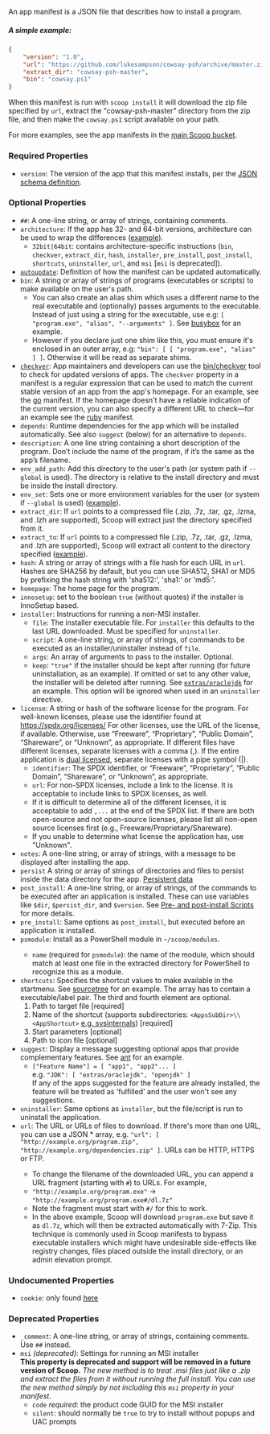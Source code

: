 An app manifest is a JSON file that describes how to install a program.

##### A simple example:
```json
{
    "version": "1.0",
    "url": "https://github.com/lukesampson/cowsay-psh/archive/master.zip",
    "extract_dir": "cowsay-psh-master",
    "bin": "cowsay.ps1"
}
```

When this manifest is run with `scoop install` it will download the zip file specified by `url`, extract the "cowsay-psh-master" directory from the zip file, and then make the `cowsay.ps1` script available on your path.

For more examples, see the app manifests in the [main Scoop bucket](https://github.com/ScoopInstaller/Main/tree/master/bucket).

### Required Properties

* `version`: The version of the app that this manifest installs, per the [JSON schema definition](https://github.com/lukesampson/scoop/blob/master/schema.json#L526).

### Optional Properties

* <a name="comment"/>`##`: A one-line string, or array of strings, containing comments.
* <a name="architecture"/>`architecture`: If the app has 32- and 64-bit versions, architecture can be used to wrap the differences ([example](https://github.com/ScoopInstaller/Main/blob/master/bucket/7zip.json)).
    * `32bit|64bit`: contains architecture-specific instructions (`bin`, `checkver`, `extract_dir`, `hash`, `installer`,  `pre_install`, `post_install`, `shortcuts`, `uninstaller`, `url`, and `msi` [`msi` is deprecated]).
* <a name="autoupdate"/>[`autoupdate`](App-Manifest-Autoupdate#add-autoupdate-to-a-manifest): Definition of how the manifest can be updated automatically.
* <a name="bin"/>`bin`: A string or array of strings of programs (executables or scripts) to make available on the user's path.
    * You can also create an alias shim which uses a different name to the real executable and (optionally) passes arguments to the executable. Instead of just using a string for the executable, use e.g: `[ "program.exe", "alias", "--arguments" ]`. See [busybox](https://github.com/ScoopInstaller/Main/blob/master/bucket/busybox.json) for an example.
    * However if you declare just one shim like this, you must ensure it's enclosed in an outer array, e.g: 
      `"bin": [ [ "program.exe", "alias" ] ]`. Otherwise it will be read as separate shims.
* <a name="checkver"/>[`checkver`](App-Manifest-Autoupdate#add-checkver-to-a-manifest): App maintainers and developers can use the [bin/checkver](https://github.com/lukesampson/scoop/blob/master/bin/checkver.ps1) tool to check for updated versions of apps. The `checkver` property in a manifest is a regular expression that can be used to match the current stable version of an app from the app's homepage. For an example, see the [go](https://github.com/ScoopInstaller/Main/blob/master/bucket/go.json) manifest. If the homepage doesn't have a reliable indication of the current version, you can also specify a different URL to check—for an example see the [ruby](https://github.com/ScoopInstaller/Main/blob/master/bucket/ruby.json) manifest.
* <a name="depends"/>`depends`: Runtime dependencies for the app which will be installed automatically. See also `suggest` (below) for an alternative to `depends`.
* <a name="description"/>`description`: A one line string containing a short description of the program. Don’t include the name of the program, if it’s the same as the app’s filename.
* <a name="env_add_path"/>`env_add_path`: Add this directory to the user's path (or system path if `--global` is used). The directory is relative to the install directory and must be inside the install directory.
* <a name="env_set"/>`env_set`: Sets one or more environment variables for the user (or system if `--global` is used) ([example](https://github.com/ScoopInstaller/Main/blob/master/bucket/go.json)).
* <a name="extract_dir"/>`extract_dir`: If `url` points to a compressed file (.zip, .7z, .tar, .gz, .lzma, and .lzh are supported), Scoop will extract just the directory specified from it.
* <a name="extract_to"/>`extract_to`: If `url` points to a compressed file (.zip, .7z, .tar, .gz, .lzma, and .lzh are supported), Scoop will extract all content to the directory specified ([example](https://github.com/lukesampson/scoop-extras/blob/master/bucket/irfanview.json)).
* <a name="hash"/>`hash`: A string or array of strings with a file hash for each URL in `url`. Hashes are SHA256 by default, but you can use SHA512, SHA1 or MD5 by prefixing the hash string with 'sha512:', 'sha1:' or 'md5:'.
* <a name="description"/>`homepage`: The home page for the program.
* <a name="innosetup"/>`innosetup`: set to the boolean `true` (without quotes) if the installer is InnoSetup based.
* <a name="installer"/>`installer`: Instructions for running a non-MSI installer.
    * `file`: The installer executable file. For `installer` this defaults to the last URL downloaded. Must be specified for `uninstaller`.
    * `script`: A one-line string, or array of strings, of commands to be executed as an installer/uninstaller instead of `file`.
    * `args`: An array of arguments to pass to the installer. Optional.
    * `keep`: `"true"` if the installer should be kept after running (for future uninstallation, as an example). If omitted or set to any other value, the installer will be deleted after running. See [`extras/oraclejdk`](https://github.com/lukesampson/scoop-extras/blob/master/oraclejdk.json) for an example. This option will be ignored when used in an `uninstaller` directive.
* <a name="license"/>`license`: A string or hash of the software license for the program. For well-known licenses, please use the identifier found at https://spdx.org/licenses/ For other licenses, use the URL of the license, if available. Otherwise, use “Freeware”, “Proprietary”, “Public Domain”, “Shareware”, or “Unknown”, as appropriate. If different files have different licenses, separate licenses with a comma (,). If the entire application is [dual licensed](https://en.wikipedia.org/wiki/Multi-licensing), separate licenses with a pipe symbol (|).
  * `identifier`: The SPDX identifier, or “Freeware”, “Proprietary”, “Public Domain”, “Shareware”, or “Unknown”, as appropriate.
  * `url`: For non-SPDX licenses, include a link to the license. It is acceptable to include links to SPDX licenses, as well.
  * If it is difficult to determine all of the different licenses, it is acceptable to add `,...` at the end of the SPDX list. If there are both open-source and not open-source licenses, please list all non-open source licenses first (e.g., Freeware/Proprietary/Shareware).
  * If you unable to determine what license the application has, use "Unknown".
* <a name="notes"/>`notes`: A one-line string, or array of strings, with a message to be displayed after installing the app.
* <a name="persist"/>`persist` A string or array of strings of directories and files to persist inside the data directory for the app. [Persistent data](Persistent-data)
* <a name="post_install"/>`post_install`: A one-line string, or array of strings, of the commands to be executed after an application is installed. These can use variables like `$dir`, `$persist_dir`, and `$version`. See [Pre- and post-install Scripts](Pre--and-Post-install-scripts) for more details. 
* <a name="pre_install"/>`pre_install`: Same options as `post_install`, but executed before an application is installed.
* <a name="psmodule"/>`psmodule`: Install as a PowerShell module in `~/scoop/modules`.
    * `name` (required for `psmodule`): the name of the module, which should match at least one file in the extracted directory for PowerShell to recognize this as a module.
* <a name="shortcuts"/>`shortcuts`: Specifies the shortcut values to make available in the startmenu. See [sourcetree](https://github.com/lukesampson/scoop-extras/blob/master/bucket/sourcetree.json) for an example. The array has to contain a executable/label pair. The third and fourth element are optional.
  1. Path to target file [required]
  2. Name of the shortcut (supports subdirectories: `<AppsSubDir>\\<AppShortcut>` [e.g. sysinternals](https://github.com/lukesampson/scoop-extras/blob/master/bucket/sysinternals.json)) [required]
  3. Start parameters [optional]
  4. Path to icon file [optional]
* <a name="suggest"/>`suggest`: Display a message suggesting optional apps that provide complementary features. See [ant](https://github.com/ScoopInstaller/Main/blob/master/bucket/ant.json) for an example. 
    * `["Feature Name"] = [ "app1", "app2"... ]`<br>e.g. `"JDK": [ "extras/oraclejdk", "openjdk" ]`<br>
If any of the apps suggested for the feature are already installed, the feature will be treated as 'fulfilled' and the user won't see any suggestions.
* <a name="uninstaller"/>`uninstaller`: Same options as `installer`, but the file/script is run to uninstall the application.
* <a name="url"/>`url`: The URL or URLs of files to download. If there's more than one URL, you can use a JSON * array, e.g. `"url": [ "http://example.org/program.zip", "http://example.org/dependencies.zip" ]`. URLs can be HTTP, HTTPS or FTP.
  * To change the filename of the downloaded URL, you can append a URL fragment (starting with `#`) to URLs. For example,
  * `"http://example.org/program.exe"` -> `"http://example.org/program.exe#/dl.7z"`
  * Note the fragment must start with `#/` for this to work.
  * In the above example, Scoop will download `program.exe` but save it as `dl.7z`, which will then be extracted automatically with 7-Zip. This technique is commonly used in Scoop manifests to bypass executable installers which might have undesirable side-effects like registry changes, files placed outside the install directory, or an admin elevation prompt.

### Undocumented Properties

* `cookie`: only found [here](https://github.com/se35710/scoop-java/search?q=cookie&unscoped_q=cookie)

### Deprecated Properties

* `_comment`: A one-line string, or array of strings, containing comments. Use `##` instead.
* `msi` *(deprecated)*: Settings for running an MSI installer<br>
**This property is deprecated and support will be removed in a future version of Scoop.** *The new method is to treat .msi files just like a .zip and extract the files from it without running the full install. You can use the new method simply by not including this `msi` property in your manifest.*
    * `code` *required*: the product code GUID for the MSI installer
    * `silent`: should normally be `true` to try to install without popups and UAC prompts